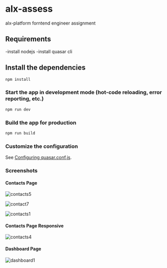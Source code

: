 # alx-assess
alx-platform forntend engineer assignment

## Requirements
-install nodejs
-install quasar cli

## Install the dependencies
```bash
npm install
```

### Start the app in development mode (hot-code reloading, error reporting, etc.)
```bash
npm run dev
```


### Build the app for production
```bash
npm run build
```

### Customize the configuration
See [Configuring quasar.conf.js](https://quasar.dev/quasar-cli/quasar-conf-js).

### Screenshots
#### Contacts Page 
![contacts5](https://user-images.githubusercontent.com/58518220/111698765-4a452380-8848-11eb-988d-27a3c069fe6e.png)

![contact7](https://user-images.githubusercontent.com/58518220/111871437-247c6380-899b-11eb-9e61-16d075a98373.png)

![contacts1](https://user-images.githubusercontent.com/58518220/111697922-3f3dc380-8847-11eb-873d-7c5ba09c243a.png)

#### Contacts Page Responsive
![contacts4](https://user-images.githubusercontent.com/58518220/111699046-a6a84300-8848-11eb-8ecc-36ffcc087a84.png)

#### Dashboard Page
![dashboard1](https://user-images.githubusercontent.com/58518220/111871485-63aab480-899b-11eb-880b-a82cf4500c74.png)

